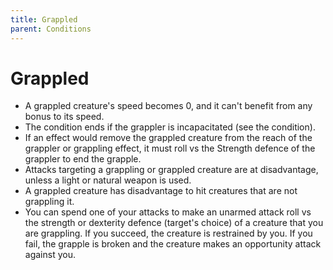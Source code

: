 ```yaml
---
title: Grappled
parent: Conditions
---
```


# Grappled
* A grappled creature's speed becomes 0, and it can't benefit from any bonus to its speed.
* The condition ends if the grappler is incapacitated (see the condition).
* If an effect would remove the grappled creature from the reach of the grappler or grappling effect, it must roll vs the Strength defence of the grappler to end the grapple.
* Attacks targeting a grappling or grappled creature are at disadvantage, unless a light or natural weapon is used.
* A grappled creature has disadvantage to hit creatures that are not grappling it.
* You can spend one of your attacks to make an unarmed attack roll vs the strength or dexterity defence (target's choice) of a creature that you are grappling. If you succeed, the creature is restrained by you. If you fail, the grapple is broken and the creature makes an opportunity attack against you.